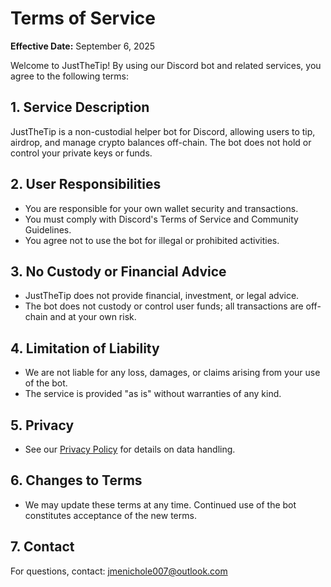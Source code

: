# Terms of Service

**Effective Date:** September 6, 2025

Welcome to JustTheTip! By using our Discord bot and related services, you agree to the following terms:

## 1. Service Description
JustTheTip is a non-custodial helper bot for Discord, allowing users to tip, airdrop, and manage crypto balances off-chain. The bot does not hold or control your private keys or funds.

## 2. User Responsibilities
- You are responsible for your own wallet security and transactions.
- You must comply with Discord's Terms of Service and Community Guidelines.
- You agree not to use the bot for illegal or prohibited activities.

## 3. No Custody or Financial Advice
- JustTheTip does not provide financial, investment, or legal advice.
- The bot does not custody or control user funds; all transactions are off-chain and at your own risk.

## 4. Limitation of Liability
- We are not liable for any loss, damages, or claims arising from your use of the bot.
- The service is provided "as is" without warranties of any kind.

## 5. Privacy
- See our [Privacy Policy](privacy.md) for details on data handling.

## 6. Changes to Terms
- We may update these terms at any time. Continued use of the bot constitutes acceptance of the new terms.

## 7. Contact
For questions, contact: jmenichole007@outlook.com